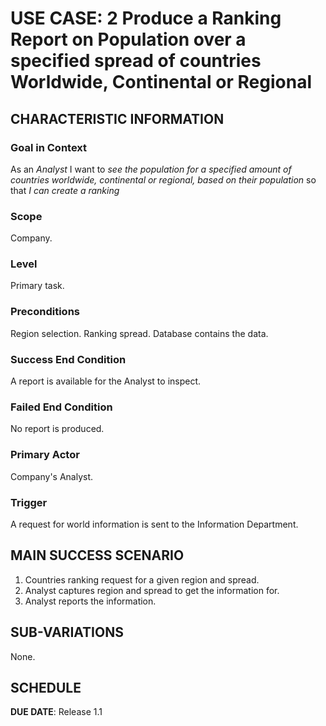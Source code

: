# USE CASE: 2 Produce a Ranking Report on Population over a specified spread of countries Worldwide, Continental or Regional

## CHARACTERISTIC INFORMATION

### Goal in Context

As an *Analyst* I want to *see the population for a specified amount of countries worldwide, continental or regional, based on their population* so that *I can create a ranking*

### Scope

Company.

### Level

Primary task.

### Preconditions

Region selection.
Ranking spread.
Database contains the data.

### Success End Condition

A report is available for the Analyst to inspect.

### Failed End Condition

No report is produced.

### Primary Actor

Company's Analyst.

### Trigger

A request for world information is sent to the Information Department.

## MAIN SUCCESS SCENARIO

1. Countries ranking request for a given region and spread.
2. Analyst captures region and spread to get the information for.
4. Analyst reports the information.

## SUB-VARIATIONS

None.

## SCHEDULE

**DUE DATE**: Release 1.1